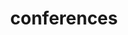 ---
# Replace <USERNAME> and <BLOCK-NAME> with your GitHub username and block name, respectively.
widget: 'github.scott-love.conferences'

# This file represents a page section.
headless: true

# Order that this section appears on the page.
weight: 40
title: conferences
subtitle: ''
text: ''
# Date format: https://wowchemy.com/docs/customization/#date-format
date_format: Jan 2006
# Accomplishments.
#   Add/remove as many `items` blocks below as you like.
#   `title`, `organization`, and `date_start` are the required parameters.
#   Leave other parameters empty if not required.
#   Begin multi-line descriptions with YAML's `|2-` multi-line prefix.
items:
  - title: Neural Networks and Deep Learning
    certificate_url: https://www.coursera.org
    date_end: ''
    date_start: '2021-01-25'
    description: ''
    organization: Coursera
    organization_url: https://www.coursera.org
    url: ''
  - title: Blockchain Fundamentals
    certificate_url: https://www.edx.org
    date_end: ''
    date_start: '2021-01-01'
    description: Formulated informed blockchain models, hypotheses, and use cases.
    organization: edX
    organization_url: https://www.edx.org
    url: https://www.edx.org/professional-certificate/uc-berkeleyx-blockchain-fundamentals
design:
      # Choose how many columns the section has. Valid values: '1' or '2'.
      columns: '2'
---